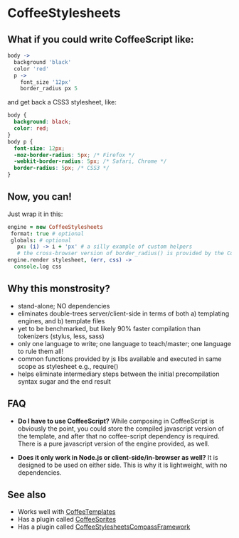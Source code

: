 # CoffeeStylesheets

## What if you could write CoffeeScript like:

```coffeescript
body ->
  background 'black'
  color 'red'
  p ->
    font_size '12px'
    border_radius px 5
```

and get back a CSS3 stylesheet, like:

```css
body {
  background: black;
  color: red;
}
body p {
  font-size: 12px;
  -moz-border-radius: 5px; /* Firefox */
  -webkit-border-radius: 5px; /* Safari, Chrome */
  border-radius: 5px; /* CSS3 */
}
```

## Now, you can!

Just wrap it in this:

```coffeescript
engine = new CoffeeStylesheets
 format: true # optional
 globals: # optional
   px: (i) -> i + 'px' # a silly example of custom helpers
   # the cross-browser version of border_radius() is provided by the CoffeeStylesheetsCompassFramework plugin 
engine.render stylesheet, (err, css) ->
  console.log css
```

## Why this monstrosity?

* stand-alone; NO dependencies
* eliminates double-trees server/client-side in terms of both a) templating engines, and b) template files
* yet to be benchmarked, but likely 90% faster compilation than tokenizers (stylus, less, sass)
* only one language to write; one language to teach/master; one language to rule them all!
* common functions provided by js libs available and executed in same scope as stylesheet e.g., require()
* helps eliminate intermediary steps between the initial precompilation syntax sugar and the end result

## FAQ

 * **Do I have to use CoffeeScript?**
 While composing in CoffeeScript is obviously the point, you could store the compiled javascript version of the
template, and after that no coffee-script dependency is required. There is a pure javascript version of
the engine provided, as well.

 * **Does it only work in Node.js or client-side/in-browser as well?**
 It is designed to be used on either side. This is why it is lightweight, with no dependencies.

## See also

* Works well with [CoffeeTemplates](https://github.com/mikesmullin/coffee-templates) 
* Has a plugin called [CoffeeSprites](https://github.com/mikesmullin/coffee-sprites)
* Has a plugin called [CoffeeStylesheetsCompassFramework](https://github.com/mikesmullin/coffee-stylesheets-compass-framework)
